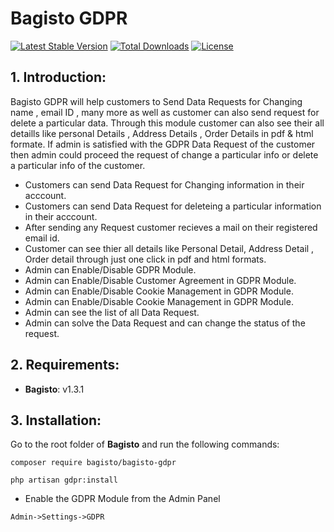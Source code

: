 # Bagisto GDPR

[![Latest Stable Version](https://poser.pugx.org/bagisto/bagisto-gdpr/v)](//packagist.org/packages/bagisto/bagisto-gdpr)
[![Total Downloads](https://poser.pugx.org/bagisto/bagisto-gdpr/downloads)](//packagist.org/packages/bagisto/bagisto-gdpr)
[![License](https://poser.pugx.org/bagisto/bagisto-gdpr/license)](https://github.com/bagisto/bagisto-gdpr/blob/master/LICENSE)

## 1. Introduction:

Bagisto GDPR will help customers to Send Data Requests for Changing name , email ID , many more as well as customer can also send request for delete a particular data. Through this module customer can also see their all detaills like personal Details , Address Details , Order Details in pdf & html formate. If admin is satisfied with the GDPR Data Request of the customer then admin could proceed the request of change a particular info or delete a  particular info of the customer.

* Customers can send Data Request for Changing information in their acccount.
* Customers can send Data Request for deleteing a particular information in their acccount.
* After sending any Request customer recieves a mail on their registered email id.
* Customer can see thier all details like Personal Detail, Address Detail , Order detail through just one click in pdf and html formats.
* Admin can Enable/Disable GDPR Module.
* Admin can Enable/Disable Customer Agreement in GDPR Module.
* Admin can Enable/Disable Cookie Management in GDPR Module.
* Admin can Enable/Disable Cookie Management in GDPR Module.
* Admin can see the list of all Data Request.
* Admin can solve the Data Request and can change the status of the request.


## 2. Requirements:

* **Bagisto**: v1.3.1

## 3. Installation:

Go to the root folder of **Bagisto** and run the following commands:

```
composer require bagisto/bagisto-gdpr
```

```
php artisan gdpr:install
```

* Enable the GDPR Module from the Admin Panel
 
```
Admin->Settings->GDPR
```
